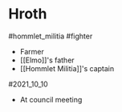 # Hroth
#hommlet_militia 
#fighter

- Farmer
- [[Elmo]]'s father
- [[Hommlet Militia]]'s captain

#2021_10_10
- At council meeting